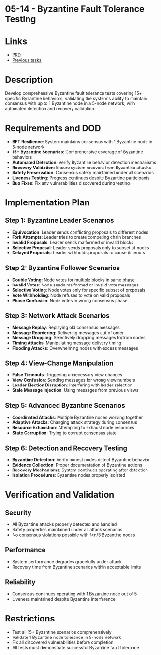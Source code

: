 # 05-14 - Byzantine Fault Tolerance Testing

# Links
- [PRD](/workflow/prd/btc-federation/05_hotstuff_consensus.md)
- [Previous tasks](/workflow/tasks/btc-federation/05/)

# Description
Develop comprehensive Byzantine fault tolerance tests covering 15+ specific Byzantine behaviors, validating the system's ability to maintain consensus with up to 1 Byzantine node in a 5-node network, with automated detection and recovery validation.

# Requirements and DOD
- **BFT Resilience**: System maintains consensus with 1 Byzantine node in 5-node network
- **15+ Byzantine Scenarios**: Comprehensive coverage of Byzantine behaviors
- **Automated Detection**: Verify Byzantine behavior detection mechanisms
- **Recovery Validation**: Ensure system recovers from Byzantine attacks
- **Safety Preservation**: Consensus safety maintained under all scenarios
- **Liveness Testing**: Progress continues despite Byzantine participants
- **Bug Fixes**: Fix any vulnerabilities discovered during testing

# Implementation Plan

## Step 1: Byzantine Leader Scenarios
- **Equivocation**: Leader sends conflicting proposals to different nodes
- **Fork Attempts**: Leader tries to create competing chain branches
- **Invalid Proposals**: Leader sends malformed or invalid blocks
- **Selective Proposal**: Leader sends proposals only to subset of nodes
- **Delayed Proposals**: Leader withholds proposals to cause timeouts

## Step 2: Byzantine Follower Scenarios
- **Double Voting**: Node votes for multiple blocks in same phase
- **Invalid Votes**: Node sends malformed or invalid vote messages
- **Selective Voting**: Node votes only for specific subset of proposals
- **Vote Withholding**: Node refuses to vote on valid proposals
- **Phase Confusion**: Node votes in wrong consensus phase

## Step 3: Network Attack Scenarios
- **Message Replay**: Replaying old consensus messages
- **Message Reordering**: Delivering messages out of order
- **Message Dropping**: Selectively dropping messages to/from nodes
- **Timing Attacks**: Manipulating message delivery timing
- **Flooding Attacks**: Overwhelming nodes with excess messages

## Step 4: View-Change Manipulation
- **False Timeouts**: Triggering unnecessary view changes
- **View Confusion**: Sending messages for wrong view numbers
- **Leader Election Disruption**: Interfering with leader selection
- **Stale Message Injection**: Using messages from previous views

## Step 5: Advanced Byzantine Scenarios
- **Coordinated Attacks**: Multiple Byzantine nodes working together
- **Adaptive Attacks**: Changing attack strategy during consensus
- **Resource Exhaustion**: Attempting to exhaust node resources
- **State Corruption**: Trying to corrupt consensus state

## Step 6: Detection and Recovery Testing
- **Byzantine Detection**: Verify honest nodes detect Byzantine behavior
- **Evidence Collection**: Proper documentation of Byzantine actions
- **Recovery Mechanisms**: System continues operating after detection
- **Isolation Procedures**: Byzantine nodes properly isolated

# Verification and Validation

## Security
- All Byzantine attacks properly detected and handled
- Safety properties maintained under all attack scenarios
- No consensus violations possible with f<n/3 Byzantine nodes

## Performance
- System performance degrades gracefully under attack
- Recovery time from Byzantine scenarios within acceptable limits

## Reliability
- Consensus continues operating with 1 Byzantine node out of 5
- Liveness maintained despite Byzantine interference

# Restrictions
- Test all 15+ Byzantine scenarios comprehensively
- Validate 1 Byzantine node tolerance in 5-node network
- Fix all discovered vulnerabilities before completion
- All tests must demonstrate successful Byzantine fault tolerance